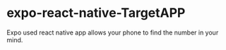 # expo-react-native-TargetAPP
Expo used react native app allows your phone to find the number in your mind.
